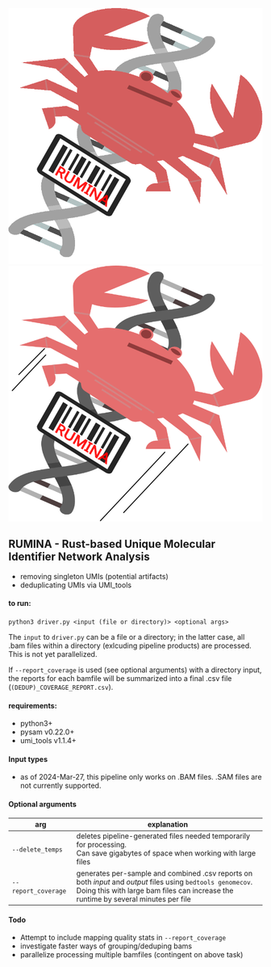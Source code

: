<p align="center">
<!-- ![RUMINA LOGO](imgs/RUMINA_LOGO.svg) -->
    <img src="imgs/RUMINA_LOGO_dark.svg#gh-dark-mode-only">
    <img src="imgs/RUMINA_LOGO_light.svg#gh-light-mode-only">
</p>

## RUMINA - Rust-based Unique Molecular Identifier Network Analysis

- removing singleton UMIs (potential artifacts)
- deduplicating UMIs via UMI_tools 

#### to run: 
<!-- `python3.11 <parent dir of uclean.py>/uclean.py <path_of_input.bam>` -->
`python3 driver.py <input (file or directory)> <optional args>`

The `input` to `driver.py` can be a file or a directory; in the latter case, all .bam files within a directory (exlcuding pipeline products) are processed. This is not yet parallelized. 

If `--report_coverage` is used (see optional arguments) with a directory input, the reports for each bamfile will be summarized into a final .csv file (`(DEDUP)_COVERAGE_REPORT.csv`). 

#### requirements: 
- python3+
- pysam v0.22.0+ 
- umi_tools v1.1.4+

#### Input types 

- as of 2024-Mar-27, this pipeline only works on .BAM files. .SAM files are not currently supported. 

#### Optional arguments
| arg | explanation | 
| --- | --- | 
| `--delete_temps` | deletes pipeline-generated files needed temporarily for processing.<br>Can save gigabytes of space when working with large files |
| `--report_coverage` | generates per-sample and combined .csv reports on both *input* and *output* files using `bedtools genomecov`.<br>Doing this with large bam files can increase the runtime by several minutes per file | 

#### Todo
- Attempt to include mapping quality stats in `--report_coverage`
- investigate faster ways of grouping/deduping bams
- parallelize processing multiple bamfiles (contingent on above task)
